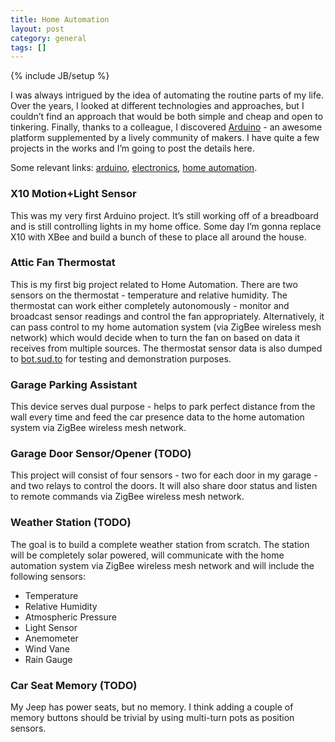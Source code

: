 ```yaml
---
title: Home Automation
layout: post
category: general
tags: []
---
```

{% include JB/setup %}

I was always intrigued by the idea of automating the routine parts of my
life. Over the years, I looked at different technologies and approaches,
but I couldn’t find an approach that would be both simple and cheap and
open to tinkering. Finally, thanks to a colleague, I
discovered [Arduino](http://www.arduino.cc/) - an awesome platform
supplemented by a lively community of makers. I have quite a few
projects in the works and I’m going to post the details here.

Some relevant
links: [arduino](https://sud.to/tag/arduino/), [electronics](https://sud.to/tag/electronics/), [home
automation](https://sud.to/tag/homeautomation/).

### X10 Motion+Light Sensor

This was my very first Arduino project. It’s still working off of a
breadboard and is still controlling lights in my home office. Some day
I’m gonna replace X10 with XBee and build a bunch of these to place all
around the house.

### Attic Fan Thermostat

This is my first big project related to Home Automation. There are two
sensors on the thermostat - temperature and relative humidity. The
thermostat can work either completely autonomously - monitor and
broadcast sensor readings and control the fan appropriately.
Alternatively, it can pass control to my home automation system (via
ZigBee wireless mesh network) which would decide when to turn the fan on
based on data it receives from multiple sources. The thermostat sensor
data is also dumped
to [bot.sud.to](http://bot.sud.to/datastream/attic1fan_temperature) for
testing and demonstration purposes.

### Garage Parking Assistant

This device serves dual purpose - helps to park perfect distance from
the wall every time and feed the car presence data to the home
automation system via ZigBee wireless mesh network.

### Garage Door Sensor/Opener (TODO)

This project will consist of four sensors - two for each door in my
garage - and two relays to control the doors. It will also share door
status and listen to remote commands via ZigBee wireless mesh network.

### Weather Station (TODO)

The goal is to build a complete weather station from scratch. The
station will be completely solar powered, will communicate with the home
automation system via ZigBee wireless mesh network and will include the
following sensors:

-   Temperature
-   Relative Humidity
-   Atmospheric Pressure
-   Light Sensor
-   Anemometer
-   Wind Vane
-   Rain Gauge

### Car Seat Memory (TODO)

My Jeep has power seats, but no memory. I think adding a couple of
memory buttons should be trivial by using multi-turn pots as position
sensors.

​

